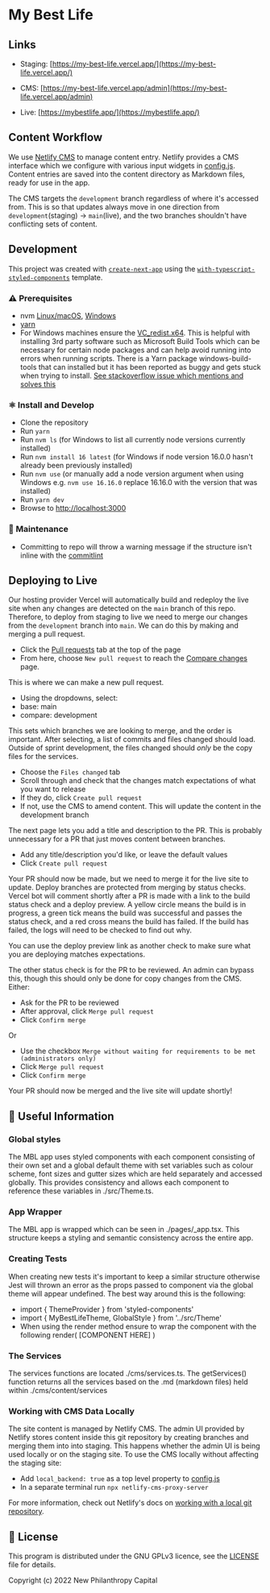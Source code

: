 # My Best Life

## Links

- Staging: [https://my-best-life.vercel.app/](https://my-best-life.vercel.app/)

- CMS: [https://my-best-life.vercel.app/admin](https://my-best-life.vercel.app/admin)

- Live: [https://mybestlife.app/](https://mybestlife.app/)

## Content Workflow

We use [Netlify CMS](https://www.netlifycms.org/) to manage content entry. Netlify provides a CMS interface which we configure with various input widgets in [config.js](./cms/config.js). Content entries are saved into the content directory as Markdown files, ready for use in the app.

The CMS targets the `development` branch regardless of where it's accessed from. This is so that updates always move in one direction from `development`(staging) -> `main`(live), and the two branches shouldn't have conflicting sets of content.

## Development

This project was created with [`create-next-app`](https://github.com/vercel/next.js/tree/canary/packages/create-next-app) using the [`with-typescript-styled-components`](https://github.com/vercel/next.js/tree/canary/examples/with-typescript-styled-components) template.

### ⚠ Prerequisites

- nvm [Linux/macOS](https://github.com/nvm-sh/nvm), [Windows](https://github.com/coreybutler/nvm-windows)
- [yarn](https://classic.yarnpkg.com/en/docs/install)
- For Windows machines ensure the [VC_redist.x64](https://docs.microsoft.com/en-us/cpp/windows/latest-supported-vc-redist?view=msvc-170#visual-studio-2015-2017-2019-and-2022). This is helpful with installing 3rd party software such as Microsoft Build Tools which can be necessary for certain node packages and can help avoid running into errors when running scripts. There is a Yarn package windows-build-tools that can installed but it has been reported as buggy and gets stuck when trying to install. [See stackoverflow issue which mentions and solves this](https://stackoverflow.com/questions/70902056/installing-global-windows-build-tools-never-completes)

### ⚛ Install and Develop

- Clone the repository
- Run `yarn`
- Run `nvm ls` (for Windows to list all currently node versions currently installed)
- Run `nvm install 16 latest` (for Windows if node version 16.0.0 hasn't already been previously installed)
- Run `nvm use` (or manually add a node version argument when using Windows e.g. `nvm use 16.16.0` replace 16.16.0 with the version that was installed)
- Run `yarn dev`
- Browse to [http://localhost:3000](http://localhost:3000)

### 🔧 Maintenance

- Committing to repo will throw a warning message if the structure isn't inline with the [commitlint](https://github.com/conventional-changelog/commitlint#what-is-commitlint)

## Deploying to Live

Our hosting provider Vercel will automatically build and redeploy the live site when any changes are detected on the `main` branch of this repo. Therefore, to deploy from staging to live we need to merge our changes from the `development` branch into `main`. We can do this by making and merging a pull request.

- Click the [Pull requests](https://github.com/neontribe/my-best-life/pulls) tab at the top of the page
- From here, choose `New pull request` to reach the [Compare changes](https://github.com/neontribe/my-best-life/compare) page.

This is where we can make a new pull request.

- Using the dropdowns, select:
- base: main
- compare: development

This sets which branches we are looking to merge, and the order is important. After selecting, a list of commits and files changed should load. Outside of sprint development, the files changed should _only_ be the copy files for the services.

- Choose the `Files changed` tab
- Scroll through and check that the changes match expectations of what you want to release
- If they do, click `Create pull request`
- If not, use the CMS to amend content. This will update the content in the development branch

The next page lets you add a title and description to the PR. This is probably unnecessary for a PR that just moves content between branches.

- Add any title/description you'd like, or leave the default values
- Click `Create pull request`

Your PR should now be made, but we need to merge it for the live site to update. Deploy branches are protected from merging by status checks. Vercel bot will comment shortly after a PR is made with a link to the build status check and a deploy preview. A yellow circle means the build is in progress, a green tick means the build was successful and passes the status check, and a red cross means the build has failed. If the build has failed, the logs will need to be checked to find out why.

You can use the deploy preview link as another check to make sure what you are deploying matches expectations.

The other status check is for the PR to be reviewed. An admin can bypass this, though this should only be done for copy changes from the CMS. Either:

- Ask for the PR to be reviewed
- After approval, click `Merge pull request`
- Click `Confirm merge`

Or

- Use the checkbox `Merge without waiting for requirements to be met (administrators only)`
- Click `Merge pull request`
- Click `Confirm merge`

Your PR should now be merged and the live site will update shortly!

## 📃 Useful Information

### Global styles

The MBL app uses styled components with each component consisting of their own set and a global default theme with set variables such as colour scheme, font sizes and gutter sizes which are held separately and accessed globally. This provides consistency and allows each component to reference these variables in ./src/Theme.ts.

### App Wrapper

The MBL app is wrapped which can be seen in ./pages/\_app.tsx. This structure keeps a styling and semantic consistency across the entire app.

### Creating Tests

When creating new tests it's important to keep a similar structure otherwise Jest will thrown an error as the props passed to component via the global theme will appear undefined. The best way around this is the following:

- import { ThemeProvider } from 'styled-components'
- import { MyBestLifeTheme, GlobalStyle } from '../src/Theme'
- When using the render method ensure to wrap the component with the following render( [COMPONENT HERE] )

### The Services

The services functions are located ./cms/services.ts. The getServices() function returns all the services based on the .md (markdown files) held within ./cms/content/services

### Working with CMS Data Locally

The site content is managed by Netlify CMS. The admin UI provided by Netlify stores content inside this git repository by creating branches and merging them into into staging. This happens whether the admin UI is being used locally or on the staging site. To use the CMS locally without affecting the staging site:

- Add `local_backend: true` as a top level property to [config.js](./cms/config.js)
- In a separate terminal run `npx netlify-cms-proxy-server`

For more information, check out Netlify's docs on [working with a local git repository](https://www.netlifycms.org/docs/beta-features/#working-with-a-local-git-repository).

## 📃 License

This program is distributed under the GNU GPLv3 licence, see the [LICENSE](/LICENSE) file for details.

Copyright (c) 2022 New Philanthropy Capital

